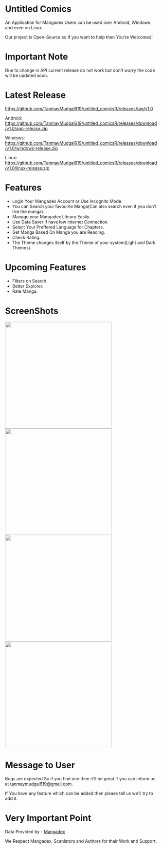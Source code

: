 # Untitled Comics
An Application for Mangadex Users can be used over Android, Windows and even on Linux.

Our project is Open-Source so if you want to help then You're Welcomed!

# Important Note
Due to change in API current release do not work but don't worry the code will be updated soon.

# Latest Release
https://github.com/TanmayMudgal619/untitled_comicsR/releases/tag/v1.0

Android: https://github.com/TanmayMudgal619/untitled_comicsR/releases/download/v1.0/app-release.zip

Windows: https://github.com/TanmayMudgal619/untitled_comicsR/releases/download/v1.0/windows-release.zip

Linux:   https://github.com/TanmayMudgal619/untitled_comicsR/releases/download/v1.0/linux-release.zip

# Features
* Login Your Mangadex Account or Use Incognito Mode.
* You can Search your favourite Manga(Can also search even if you don't like the manga).
* Manage your Mangadex Library Easily.
* Use Data Saver if have low Internet Connection.
* Select Your Preffered Language for Chapters.
* Get Manga Based On Manga you are Reading.
* Check Rating.
* The Theme changes itself by the Theme of your system(Light and Dark Themes).

# Upcoming Features
* Filters on Search.
* Better Explorer.
* Rate Manga.

# ScreenShots
<img src = "https://github.com/TanmayMudgal619/untitled_comicsR/blob/main/example/Screenshot_2022-06-11-10-18-48-30_822ce6453e807ea2638c24a694fb9fa8.jpg" width = 350px>
<img src = "https://github.com/TanmayMudgal619/untitled_comicsR/blob/main/example/Screenshot_2022-06-11-10-18-59-22_822ce6453e807ea2638c24a694fb9fa8.jpg" width = 350px>
<img src = "https://github.com/TanmayMudgal619/untitled_comicsR/blob/main/example/Screenshot_2022-06-11-10-19-35-79_822ce6453e807ea2638c24a694fb9fa8.jpg" width = 350px>
<img src = "https://github.com/TanmayMudgal619/untitled_comicsR/blob/main/example/Screenshot_2022-06-11-10-21-37-09_822ce6453e807ea2638c24a694fb9fa8.jpg" width = 350px>

# Message to User
Bugs are expected So if you find one then it'll be great if you can inform us at tanmaymudgal619@gmail.com.

If You have any feature which can be added then please tell us we'll try to add it.

# Very Important Point
Data Provided by - [Mangadex](https://api.mangadex.org/)

We Respect Mangadex, Scanlators and Authors for their Work and Support.
